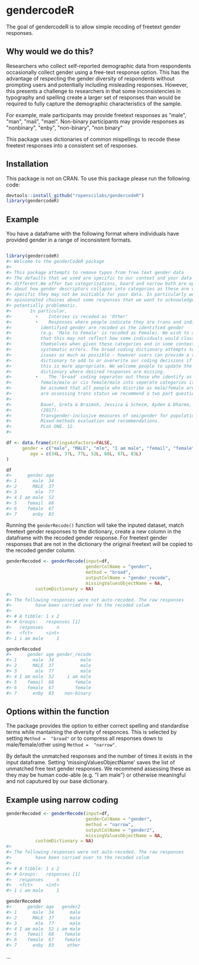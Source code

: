 
<!-- README.md is generated from README.Rmd. Please edit that file -->
gendercodeR
===========

The goal of gendercodeR is to allow simple recoding of freetext gender responses.

Why would we do this?
---------------------

Researchers who collect self-reported demographic data from respondents occasionally collect gender using a free-text response option. This has the advantage of respecting the gender diversity of respondents without prompting users and potentially including misleading responses. However, this presents a challenge to researchers in that some inconsistencies in typography and spelling create a larger set of responses than would be required to fully capture the demographic characteristics of the sample.

For example, male participants may provide freetext responses as "male", "man", "mail", "mael". Non-binary participants may provide responses as "nonbinary", "enby", "non-binary", "non binary"

This package uses dictionaries of common mispellings to recode these freetext responses into a consistent set of responses.

Installation
------------

This package is not on CRAN. To use this package please run the following code:

``` r
devtools::install_github("ropenscilabs/gendercodeR")
library(gendercodeR)
```

Example
-------

You have a dataframe with the following format where individuals have provided gender in a range of inconsistent formats.

``` r

library(gendercodeR)
#> Welcome to the genderCodeR package
#> 
#> This package attempts to remove typos from free text gender data
#> The defaults that we used are specific to our context and your data may be
#> different.We offer two categorisations, board and narrow both are opinionated
#> about how gender descriptors collapse into categories as these are cultrally
#> specific they may not be suitiable for your data. In particularly we makes
#> opinionated choices about some responses that we want to acknowledge are
#> potentially problematic.
#>       In particular,
#>         •    Intersex is recoded as 'Other'
#>         •    Responses where people indicate they are trans and indicate their
#>           identified gender are recoded as the identified gender
#>           (e.g. 'Male to Female' is recoded as Female). We wish to acknowledge
#>           that this may not reflect how some individuals would classify
#>           themselves when given these categories and in some contexts may make
#>           systematic errors. The broad coding dictionary attempts to avoid these
#>           issues as much as possible - however users can provide a custom
#>           dictionary to add to or overwrite our coding decisions if they feel
#>           this is more appropriate. We welcome people to update the inbuilt
#>           dictionary where desired responses are missing.
#>         •    The 'broad' coding seperates out those who identify as trans
#>           female/male or cis female/male into seperate categories it should not
#>           be assumed that all people who discribe as male/female are cis, if you
#>           are assessing trans status we recommend a two part question see:
#> 
#>           Bauer, Greta & Braimoh, Jessica & Scheim, Ayden & Dharma, Christoffer.
#>           (2017).
#>           Transgender-inclusive measures of sex/gender for population surveys:
#>           Mixed-methods evaluation and recommendations.
#>           PLoS ONE. 12.
#> 

df <- data.frame(stringsAsFactors=FALSE,
      gender = c("male", "MALE", "mle", "I am male", "femail", "female", "enby"),
         age = c(34L, 37L, 77L, 52L, 68L, 67L, 83L)
)

df
#>      gender age
#> 1      male  34
#> 2      MALE  37
#> 3       mle  77
#> 4 I am male  52
#> 5    femail  68
#> 6    female  67
#> 7      enby  83
```

Running the `genderRecode()` function will take the inputed dataset, match freetext gender responses to the dictionary, create a new column in the dataframe with the recoded gender response. For freetext gender responses that are not in the dictionary the original freetext will be copied to the recoded gender column.

``` r
genderRecoded <- genderRecode(input=df,
                              genderColName = "gender", 
                              method = "broad",
                              outputColName = "gender_recode", 
                              missingValuesObjectName = NA,
           customDictionary = NA)
#> 
#> The following responses were not auto-recoded. The raw responses
#>         have been carried over to the recoded colum 
#>  
#> # A tibble: 1 x 2
#> # Groups:   responses [1]
#>   responses     n
#>   <fct>     <int>
#> 1 i am male     1

genderRecoded
#>      gender age gender_recode
#> 1      male  34          male
#> 2      MALE  37          male
#> 3       mle  77          male
#> 4 I am male  52     i am male
#> 5    femail  68        female
#> 6    female  67        female
#> 7      enby  83    non-binary
```

Options within the function
---------------------------

The package provides the option to either correct spelling and standardise terms while mantaining the diversity of responces. This is selected by setting `Method =  "broad"` or to compress all responses down to male/female/other using `Method =  "narrow"`.

By default the unmatched responses and the number of times it exists in the input dataframe. Setting 'missingValuesObjectName' saves the list of unmatched free text gender responses. We recommend assessing these as they may be human code-able (e.g. "I am male") or otherwise meaningful and not caputured by our base dictionary.

Example using narrow coding
---------------------------

``` r
genderRecoded <- genderRecode(input=df,
                              genderColName = "gender", 
                              method = "narrow",
                              outputColName = "gender2", 
                              missingValuesObjectName = NA,
           customDictionary = NA)
#> 
#> The following responses were not auto-recoded. The raw responses
#>         have been carried over to the recoded colum 
#>  
#> # A tibble: 1 x 2
#> # Groups:   responses [1]
#>   responses     n
#>   <fct>     <int>
#> 1 i am male     1

genderRecoded
#>      gender age   gender2
#> 1      male  34      male
#> 2      MALE  37      male
#> 3       mle  77      male
#> 4 I am male  52 i am male
#> 5    femail  68    female
#> 6    female  67    female
#> 7      enby  83     other
```

...
